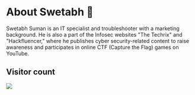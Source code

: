 # About Swetabh 👋

Swetabh Suman is an IT specialist and troubleshooter with a marketing background. He is also a part of the Infosec websites "The Techrix" and "Hackfluencer," where he publishes cyber security-related content to raise awareness and participates in online CTF (Capture the Flag) games on YouTube.


## Visitor count
<p align="left"> 
  <img src="https://profile-counter.glitch.me/SwetabhOfficial/count.svg" />
</p>
